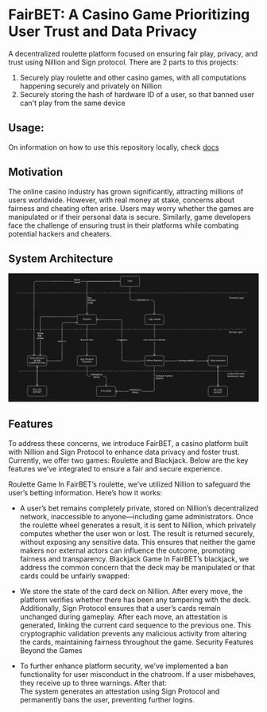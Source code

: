 # FairBET: A Casino Game Prioritizing User Trust and Data Privacy
A decentralized roulette platform focused on ensuring fair play, privacy, and trust using Nillion and Sign protocol. 
There are 2 parts to this projects:
1. Securely play roulette and other casino games, with all computations happening securely and privately on Nillion
2. Securely storing the hash of hardware ID of a user, so that banned user can't play from the same device

## Usage:
On information on how to use this repository locally, check [docs](./docs/usage.md)

## Motivation
The online casino industry has grown significantly, attracting millions of users worldwide. However, with real money at stake, concerns about fairness and cheating often arise. 
Users may worry whether the games are manipulated or if their personal data is secure. Similarly, game developers face the challenge of ensuring trust in their platforms while combating potential hackers and cheaters.

## System Architecture
![Image 0](./server/images/system.png)

## Features
To address these concerns, we introduce FairBET, a casino platform built with Nillion and Sign Protocol to enhance data privacy and foster trust. Currently, we offer two games: Roulette and Blackjack. Below are the key features we’ve integrated to ensure a fair and secure experience.

Roulette Game
In FairBET’s roulette, we’ve utilized Nillion to safeguard the user’s betting information. Here’s how it works:

 - A user’s bet remains completely private, stored on Nillion’s decentralized network, inaccessible to anyone—including game administrators.
Once the roulette wheel generates a result, it is sent to Nillion, which privately computes whether the user won or lost.
The result is returned securely, without exposing any sensitive data. This ensures that neither the game makers nor external actors can influence the outcome, promoting fairness and transparency.
Blackjack Game
In FairBET’s blackjack, we address the common concern that the deck may be manipulated or that cards could be unfairly swapped:

 - We store the state of the card deck on Nillion. After every move, the platform verifies whether there has been any tampering with the deck.
Additionally, Sign Protocol ensures that a user’s cards remain unchanged during gameplay. After each move, an attestation is generated, linking the current card sequence to the previous one. This cryptographic validation prevents any malicious activity from altering the cards, maintaining fairness throughout the game.
Security Features Beyond the Games

- To further enhance platform security, we’ve implemented a ban functionality for user misconduct in the chatroom. If a user misbehaves, they receive up to three warnings. After that:<br>
The system generates an attestation using Sign Protocol and permanently bans the user, preventing further logins.